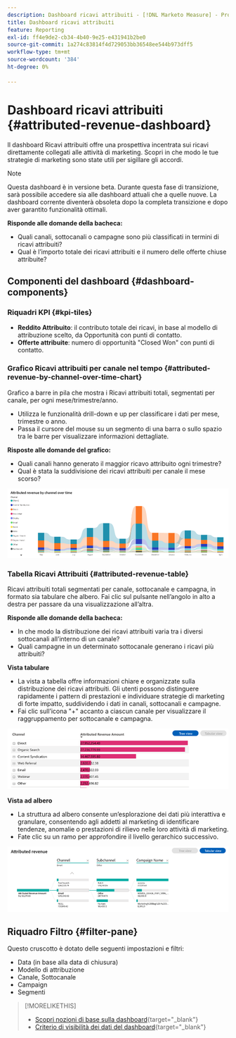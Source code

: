 ```yaml
---
description: Dashboard ricavi attribuiti - [!DNL Marketo Measure] - Prodotto
title: Dashboard ricavi attribuiti
feature: Reporting
exl-id: ff4e9de2-cb34-4b40-9e25-e431941b2be0
source-git-commit: 1a274c83814f4d729053bb36548ee544b973dff5
workflow-type: tm+mt
source-wordcount: '384'
ht-degree: 0%

---
```


# Dashboard ricavi attribuiti {#attributed-revenue-dashboard}

Il dashboard Ricavi attribuiti offre una prospettiva incentrata sui ricavi direttamente collegati alle attività di marketing. Scopri in che modo le tue strategie di marketing sono state utili per sigillare gli accordi.

>[!NOTE]
>
>Questa dashboard è in versione beta. Durante questa fase di transizione, sarà possibile accedere sia alle dashboard attuali che a quelle nuove. La dashboard corrente diventerà obsoleta dopo la completa transizione e dopo aver garantito funzionalità ottimali.

**Risponde alle domande della bacheca:**

* Quali canali, sottocanali o campagne sono più classificati in termini di ricavi attribuiti?
* Qual è l’importo totale dei ricavi attribuiti e il numero delle offerte chiuse attribuite?

## Componenti del dashboard {#dashboard-components}

### Riquadri KPI {#kpi-tiles}

* **Reddito Attribuito**: il contributo totale dei ricavi, in base al modello di attribuzione scelto, da Opportunità con punti di contatto.
* **Offerte attribuite**: numero di opportunità &quot;Closed Won&quot; con punti di contatto.

### Grafico Ricavi attribuiti per canale nel tempo {#attributed-revenue-by-channel-over-time-chart}

Grafico a barre in pila che mostra i Ricavi attribuiti totali, segmentati per canale, per ogni mese/trimestre/anno.

* Utilizza le funzionalità drill-down e up per classificare i dati per mese, trimestre o anno.
* Passa il cursore del mouse su un segmento di una barra o sullo spazio tra le barre per visualizzare informazioni dettagliate.

**Risposte alle domande del grafico:**

* Quali canali hanno generato il maggior ricavo attribuito ogni trimestre?
* Qual è stata la suddivisione dei ricavi attribuiti per canale il mese scorso?

![](assets/attributed-revenue-dashboard-1.png)

### Tabella Ricavi Attribuiti {#attributed-revenue-table}

Ricavi attribuiti totali segmentati per canale, sottocanale e campagna, in formato sia tabulare che albero. Fai clic sul pulsante nell’angolo in alto a destra per passare da una visualizzazione all’altra.

**Risponde alle domande della bacheca:**

* In che modo la distribuzione dei ricavi attribuiti varia tra i diversi sottocanali all’interno di un canale?
* Quali campagne in un determinato sottocanale generano i ricavi più attribuiti?

**Vista tabulare**

* La vista a tabella offre informazioni chiare e organizzate sulla distribuzione dei ricavi attribuiti. Gli utenti possono distinguere rapidamente i pattern di prestazioni e individuare strategie di marketing di forte impatto, suddividendo i dati in canali, sottocanali e campagne.
* Fai clic sull’icona &quot;+&quot; accanto a ciascun canale per visualizzare il raggruppamento per sottocanale e campagna.

![](assets/attributed-revenue-dashboard-2.png)

**Vista ad albero**

* La struttura ad albero consente un’esplorazione dei dati più interattiva e granulare, consentendo agli addetti al marketing di identificare tendenze, anomalie o prestazioni di rilievo nelle loro attività di marketing.
* Fate clic su un ramo per approfondire il livello gerarchico successivo.

![](assets/attributed-revenue-dashboard-3.png)

## Riquadro Filtro {#filter-pane}

Questo cruscotto è dotato delle seguenti impostazioni e filtri:

* Data (in base alla data di chiusura)
* Modello di attribuzione
* Canale, Sottocanale
* Campaign
* Segmenti

>[!MORELIKETHIS]
>
>* [Scopri nozioni di base sulla dashboard](/help/marketo-measure-discover-ui/dashboards/discover-dashboard-basics.md){target="_blank"}
>* [Criterio di visibilità dei dati del dashboard](/help/marketo-measure-discover-ui/dashboards/dashboard-data-visibility-policy.md){target="_blank"}

